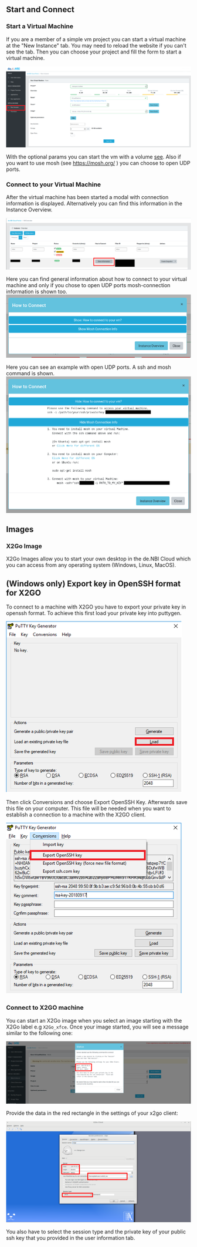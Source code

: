 ## Start and Connect

### Start a Virtual Machine
If you are a member of a simple vm project you can start a virtual machine at the "New Instance" tab.
You may need to reload the website if you can't see the tab.
Then you can choose your project and fill the form to start a virtual machine.

![start_vm](img/start_vm.png)

With the optional params you can start the vm with a volume [see](volumes.md#create-volume).
Also if you want to use mosh (see https://mosh.org/ ) you can choose to open UDP ports.

### Connect to your Virtual Machine
After the virtual machine has been started a modal with connection information is displayed. Alternatively you can find this information in the Instance Overview.

![show_info](img/show_info.png)

Here you can find general information about how to connect to your virtual machine and only if you chose to open UDP ports mosh-connection information is shown too.
![how_to_modal_closed](img/how_to_modal_closed.png)

Here you can see an example with open UDP ports. A ssh and mosh command is shown.
![how_to_modal_opened](img/how_to_modal_opened.png)

## Images

### X2Go Image

X2Go Images allow you to start your own desktop in the de.NBI Cloud which you can access from
any operating system (Windows, Linux, MacOS).

## (Windows only) Export key in OpenSSH format for X2GO

To connect to a machine with X2GO you have to export your private key in openssh format. To achieve this first load your private key into puttygen.

![X2Go Client](img/putty_private.png)

Then click Conversions and choose Export OpenSSH Key. Afterwards save this file on your computer. This file will be needed when you want to establish a connection to a machine with the X2GO client.

![SSH_export](img/putty_export.png)

### Connect to X2GO machine

You can start an X2Go image when you select an image starting with the X2Go label e.g `X2Go_xfce`.
Once your image started, you will see a message similar to the following one:

![X2Go Command](img/x2go_command.png)

Provide the data in the red rectangle in the settings of your x2go client:

![X2Go Client](img/x2go_client.png)

You also have to select the session type and the private key of your public ssh key that you provided in the user information tab.
